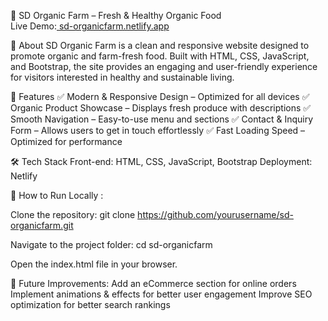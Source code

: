 🌿 SD Organic Farm – Fresh & Healthy Organic Food
<br />
Live Demo:[ sd-organicfarm.netlify.app](https://sd-organicfarm.netlify.app/)

📝 About
SD Organic Farm is a clean and responsive website designed to promote organic and farm-fresh food. Built with HTML, CSS, JavaScript, and Bootstrap, the site provides an engaging and user-friendly experience for visitors interested in healthy and sustainable living.

🚀 Features
✅ Modern & Responsive Design – Optimized for all devices
✅ Organic Product Showcase – Displays fresh produce with descriptions
✅ Smooth Navigation – Easy-to-use menu and sections
✅ Contact & Inquiry Form – Allows users to get in touch effortlessly
✅ Fast Loading Speed – Optimized for performance

🛠️ Tech Stack
Front-end: HTML, CSS, JavaScript, Bootstrap
Deployment: Netlify

📌 How to Run Locally :

Clone the repository:
git clone https://github.com/yourusername/sd-organicfarm.git

Navigate to the project folder:
cd sd-organicfarm

Open the index.html file in your browser.

🎯 Future Improvements:
Add an eCommerce section for online orders
Implement animations & effects for better user engagement
Improve SEO optimization for better search rankings
